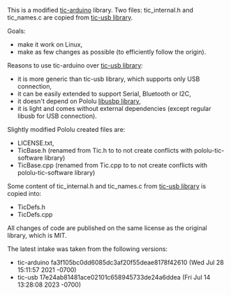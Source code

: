 
This is a modified [tic-arduino](https://github.com/pololu/tic-arduino) library.
Two files: tic_internal.h and tic_names.c are copied from [tic-usb library](https://github.com/pololu/pololu-tic-software).

Goals:
- make it work on Linux,
- make as few changes as possible (to efficiently follow the origin).

Reasons to use tic-arduino over [tic-usb library](https://github.com/pololu/pololu-tic-software):
- it is more generic than tic-usb library, which supports only USB connection,
- it can be easily extended to support Serial, Bluetooth or I2C,
- it doesn't depend on Pololu [libusbp library](https://github.com/pololu/libusbp),
- it is light and comes without external dependencies (except regular libusb for USB connection).

Slightly modified Pololu created files are:
- LICENSE.txt,
- TicBase.h (renamed from Tic.h to to not create conflicts with pololu-tic-software library)
- TicBase.cpp (renamed from Tic.cpp to to not create conflicts with pololu-tic-software library)

Some content of tic_internal.h and tic_names.c from [tic-usb library](https://github.com/pololu/pololu-tic-software) is copied into:
- TicDefs.h
- TicDefs.cpp

All changes of code are published on the same license as the original library, which is MIT.

The latest intake was taken from the following versions:
- tic-arduino fa3f105bc0dd6085dc3af20f55deae8178f42610  (Wed Jul 28 15:11:57 2021 -0700)
- tic-usb 17e24ab81481ace02101c658945733de24a6ddea (Fri Jul 14 13:28:08 2023 -0700)
